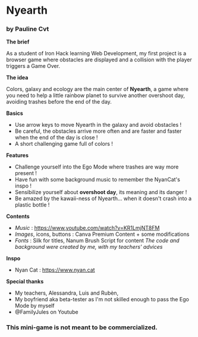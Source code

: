 # Nyearth
### by Pauline Cvt

**The brief**

As a student of Iron Hack learning Web Development, my first project is a browser game where obstacles are displayed and a collision with the player triggers a Game Over.

**The idea**

Colors, galaxy and ecology are the main center of **Nyearth**, a game where you need to help a little rainbow planet to survive another overshoot day, avoiding trashes before the end of the day.

**Basics**
- Use arrow keys to move Nyearth in the galaxy and avoid obstacles !
- Be careful, the obstacles arrive more often and are faster and faster when the end of the day is close !
- A short challenging game full of colors !

**Features**
- Challenge yourself into the Ego Mode where trashes are way more present !
- Have fun with some background music to remember the NyanCat's inspo !
- Sensibilize yourself about **overshoot day**, its meaning and its danger !
- Be amazed by the kawaii-ness of Nyearth... when it doesn't crash into a plastic bottle !

**Contents**
- _Music_ : https://www.youtube.com/watch?v=KR1LmjNT8FM
- _Images_, icons, buttons : Canva Premium Content + some modifications 
- _Fonts_ : Silk for titles, Nanum Brush Script for content
_The code and background were created by me, with my teachers' advices_

**Inspo**
- Nyan Cat : https://www.nyan.cat

**Special thanks**
- My teachers, Alessandra, Luis and Rubèn,
- My boyfriend aka beta-tester as I'm not skilled enough to pass the Ego Mode by myself
- @FamilyJules on Youtube

### This mini-game is not meant to be commercialized. 




